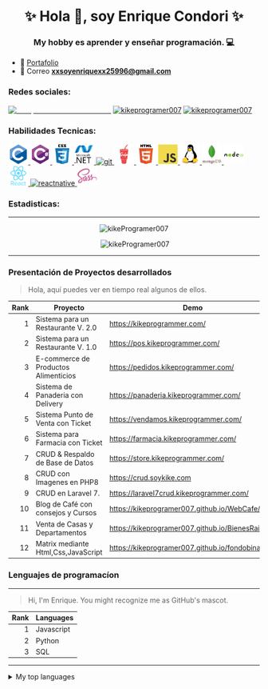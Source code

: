 
<h1 align="center">✨ Hola 👋, soy Enrique Condori ✨</h1>
<h3 align="center">My hobby es aprender y enseñar programación. 💻</h3>

- 🔗 [Portafolio](https://soykike.com/)
- 📩 Correo **xxsoyenriquexx25996@gmail.com**

<h3 align="left">Redes sociales:</h3>
<p align="left">
<a href="https://www.linkedin.com/in/enrique-condori-224b72208" target="_blank"><img align="center" src="https://user-images.githubusercontent.com/86984317/194783856-8c0ccee4-c125-4dc4-a223-fb40cb481da4.png" alt="enrique-condori-224b72208" height="44" width="44" style="color: #FFF;" /></a>
  <a href="https://www.facebook.com/EnriquePlayer" target="_blank"><img align="center" src="https://user-images.githubusercontent.com/86984317/194783572-aad81dc0-dc7e-4114-be9a-0e298275d401.png" alt="kikeprogramer007" height="50" width="50" /></a>
<a href="https://www.instagram.com/condori2667/" target="_blank"><img align="center" src="https://user-images.githubusercontent.com/86984317/194783655-7cd029b9-1ded-4a60-bf72-4e5249aa0b6b.png" alt="kikeprogramer007" height="50" width="50" /></a>
</p>





<h3 align="left">Habilidades Tecnicas:</h3>

<p align="left"> <a href="https://www.cprogramming.com/" target="_blank"> <img src="https://raw.githubusercontent.com/devicons/devicon/master/icons/c/c-original.svg" alt="c" width="40" height="40"/> </a> <a href="https://www.w3schools.com/cs/" target="_blank"> <img src="https://raw.githubusercontent.com/devicons/devicon/master/icons/csharp/csharp-original.svg" alt="csharp" width="40" height="40"/> </a> <a href="https://www.w3schools.com/css/" target="_blank"> <img src="https://raw.githubusercontent.com/devicons/devicon/master/icons/css3/css3-original-wordmark.svg" alt="css3" width="40" height="40"/> </a> <a href="https://dotnet.microsoft.com/" target="_blank"> <img src="https://raw.githubusercontent.com/devicons/devicon/master/icons/dot-net/dot-net-original-wordmark.svg" alt="dotnet" width="40" height="40"/> </a> <a href="https://git-scm.com/" target="_blank"> <img src="https://www.vectorlogo.zone/logos/git-scm/git-scm-icon.svg" alt="git" width="40" height="40"/> </a> <a href="https://gulpjs.com" target="_blank"> <img src="https://raw.githubusercontent.com/devicons/devicon/master/icons/gulp/gulp-plain.svg" alt="gulp" width="40" height="40"/> </a> <a href="https://www.w3.org/html/" target="_blank"> <img src="https://raw.githubusercontent.com/devicons/devicon/master/icons/html5/html5-original-wordmark.svg" alt="html5" width="40" height="40"/> </a> <a href="https://developer.mozilla.org/en-US/docs/Web/JavaScript" target="_blank"> <img src="https://raw.githubusercontent.com/devicons/devicon/master/icons/javascript/javascript-original.svg" alt="javascript" width="40" height="40"/> </a> <a href="https://www.linux.org/" target="_blank"> <img src="https://raw.githubusercontent.com/devicons/devicon/master/icons/linux/linux-original.svg" alt="linux" width="40" height="40"/> </a> <a href="https://www.mongodb.com/" target="_blank"> <img src="https://raw.githubusercontent.com/devicons/devicon/master/icons/mongodb/mongodb-original-wordmark.svg" alt="mongodb" width="40" height="40"/> </a> <a href="https://nodejs.org" target="_blank"> <img src="https://raw.githubusercontent.com/devicons/devicon/master/icons/nodejs/nodejs-original-wordmark.svg" alt="nodejs" width="40" height="40"/> </a> <a href="https://reactjs.org/" target="_blank"> <img src="https://raw.githubusercontent.com/devicons/devicon/master/icons/react/react-original-wordmark.svg" alt="react" width="40" height="40"/> </a> <a href="https://reactnative.dev/" target="_blank"> <img src="https://reactnative.dev/img/header_logo.svg" alt="reactnative" width="40" height="40"/> </a> <a href="https://sass-lang.com" target="_blank"> <img src="https://raw.githubusercontent.com/devicons/devicon/master/icons/sass/sass-original.svg" alt="sass" width="40" height="40"/> </a> </p>


<h3 align="left">Estadisticas:</h3>
<hr/>
<p align="center"><img  src="https://github-readme-stats.vercel.app/api/top-langs?username=kikeProgramer007&show_icons=true&locale=en&layout=compact" alt="kikeProgramer007" /></p>
<p align="center">&nbsp;<img  src="https://github-readme-stats.vercel.app/api?username=kikeProgramer007&show_icons=true&locale=en" alt="kikeProgramer007" /></p>
<hr/>

### Presentación de Proyectos desarrollados

> Hola, aquí puedes ver en tiempo real algunos de ellos.

| Rank |               Proyecto               |                       Demo                        |
|-----:|--------------------------------------|---------------------------------------------------|
|     1| Sistema para un Restaurante V. 2.0   | https://kikeprogrammer.com/                       |
|     2| Sistema para un Restaurante V. 1.0   | https://pos.kikeprogrammer.com/                   |
|     3| E-commerce de Productos Alimenticios | https://pedidos.kikeprogrammer.com/               |
|     4| Sistema de Panaderia con Delivery    | https://panaderia.kikeprogrammer.com/             |
|     5| Sistema Punto de Venta con Ticket    | https://vendamos.kikeprogrammer.com/              |
|     6| Sistema para Farmacia con Ticket     | https://farmacia.kikeprogrammer.com/              |
|     7| CRUD & Respaldo de Base de Datos     | https://store.kikeprogrammer.com/                 |
|     8| CRUD con Imagenes en PHP8            | https://crud.soykike.com                          |
|     9| CRUD en Laravel 7.                   | https://laravel7crud.kikeprogrammer.com/          |
|    10| Blog de Café con consejos y Cursos   | https://kikeprogramer007.github.io/WebCafe/       |
|    11| Venta de Casas y Departamentos       | https://kikeprogramer007.github.io/BienesRaices/  |
|    12| Matrix mediante Html,Css,JavaScript  | https://kikeprogramer007.github.io/fondobinario1/ |

### Lenguajes de programacíon
---
> Hi, I'm Enrique. You might recognize me as GitHub's mascot.

| Rank | Languages |
|-----:|-----------|
|     1| Javascript|
|     2| Python    |
|     3| SQL       |
---
<details>
<summary>My top languages</summary>

| Rank | Languages |
|-----:|-----------|
|     1| Javascript|
|     2| Python    |
|     3| SQL       |
  
</details>
